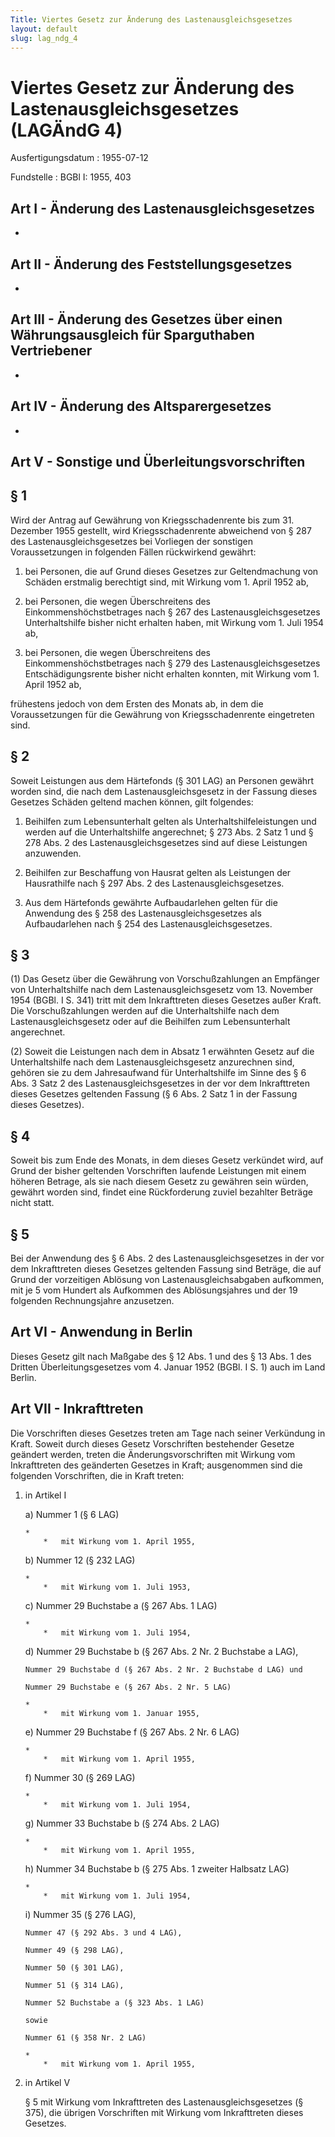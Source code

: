 ```yaml
---
Title: Viertes Gesetz zur Änderung des Lastenausgleichsgesetzes
layout: default
slug: lag_ndg_4
---
```


# Viertes Gesetz zur Änderung des Lastenausgleichsgesetzes (LAGÄndG 4)

Ausfertigungsdatum
:   1955-07-12

Fundstelle
:   BGBl I: 1955, 403



## Art I - Änderung des Lastenausgleichsgesetzes

-


## Art II - Änderung des Feststellungsgesetzes

-


## Art III - Änderung des Gesetzes über einen Währungsausgleich für Sparguthaben Vertriebener

-


## Art IV - Änderung des Altsparergesetzes

-


## Art V - Sonstige und Überleitungsvorschriften



## § 1

Wird der Antrag auf Gewährung von Kriegsschadenrente bis zum 31.
Dezember 1955 gestellt, wird Kriegsschadenrente abweichend von § 287
des Lastenausgleichsgesetzes bei Vorliegen der sonstigen
Voraussetzungen in folgenden Fällen rückwirkend gewährt:

1.  bei Personen, die auf Grund dieses Gesetzes zur Geltendmachung von
    Schäden erstmalig berechtigt sind, mit Wirkung vom 1. April 1952 ab,


2.  bei Personen, die wegen Überschreitens des Einkommenshöchstbetrages
    nach § 267 des Lastenausgleichsgesetzes Unterhaltshilfe bisher nicht
    erhalten haben, mit Wirkung vom 1. Juli 1954 ab,


3.  bei Personen, die wegen Überschreitens des Einkommenshöchstbetrages
    nach § 279 des Lastenausgleichsgesetzes Entschädigungsrente bisher
    nicht erhalten konnten, mit Wirkung vom 1. April 1952 ab,



frühestens jedoch von dem Ersten des Monats ab, in dem die
Voraussetzungen für die Gewährung von Kriegsschadenrente eingetreten
sind.


## § 2

Soweit Leistungen aus dem Härtefonds (§ 301 LAG) an Personen gewährt
worden sind, die nach dem Lastenausgleichsgesetz in der Fassung dieses
Gesetzes Schäden geltend machen können, gilt folgendes:

1.  Beihilfen zum Lebensunterhalt gelten als Unterhaltshilfeleistungen und
    werden auf die Unterhaltshilfe angerechnet; § 273 Abs. 2 Satz 1 und §
    278 Abs. 2 des Lastenausgleichsgesetzes sind auf diese Leistungen
    anzuwenden.


2.  Beihilfen zur Beschaffung von Hausrat gelten als Leistungen der
    Hausrathilfe nach
    § 297 Abs. 2                    des Lastenausgleichsgesetzes.


3.  Aus dem Härtefonds gewährte Aufbaudarlehen gelten für die Anwendung
    des § 258 des Lastenausgleichsgesetzes als Aufbaudarlehen nach § 254
    des Lastenausgleichsgesetzes.





## § 3

(1) Das Gesetz über die Gewährung von Vorschußzahlungen an Empfänger
von Unterhaltshilfe nach dem Lastenausgleichsgesetz vom 13. November
1954 (BGBl. I S. 341) tritt mit dem Inkrafttreten dieses Gesetzes
außer Kraft. Die Vorschußzahlungen werden auf die Unterhaltshilfe nach
dem Lastenausgleichsgesetz oder auf die Beihilfen zum Lebensunterhalt
angerechnet.

(2) Soweit die Leistungen nach dem in Absatz 1 erwähnten Gesetz auf
die Unterhaltshilfe nach dem Lastenausgleichsgesetz anzurechnen sind,
gehören sie zu dem Jahresaufwand für Unterhaltshilfe im Sinne des § 6
Abs. 3 Satz 2 des Lastenausgleichsgesetzes in der vor dem
Inkrafttreten dieses Gesetzes geltenden Fassung (§ 6 Abs. 2 Satz 1 in
der Fassung dieses Gesetzes).


## § 4

Soweit bis zum Ende des Monats, in dem dieses Gesetz verkündet wird,
auf Grund der bisher geltenden Vorschriften laufende Leistungen mit
einem höheren Betrage, als sie nach diesem Gesetz zu gewähren sein
würden, gewährt worden sind, findet eine Rückforderung zuviel
bezahlter Beträge nicht statt.


## § 5

Bei der Anwendung des § 6 Abs. 2 des Lastenausgleichsgesetzes in der
vor dem Inkrafttreten dieses Gesetzes geltenden Fassung sind Beträge,
die auf Grund der vorzeitigen Ablösung von Lastenausgleichsabgaben
aufkommen, mit je 5 vom Hundert als Aufkommen des Ablösungsjahres und
der 19 folgenden Rechnungsjahre anzusetzen.


## Art VI - Anwendung in Berlin

Dieses Gesetz gilt nach Maßgabe des § 12 Abs. 1 und des § 13 Abs. 1
des Dritten Überleitungsgesetzes vom 4. Januar 1952 (BGBl. I S. 1)
auch im Land Berlin.


## Art VII - Inkrafttreten

Die Vorschriften dieses Gesetzes treten am Tage nach seiner Verkündung
in Kraft. Soweit durch dieses Gesetz Vorschriften bestehender Gesetze
geändert werden, treten die Änderungsvorschriften mit Wirkung vom
Inkrafttreten des geänderten Gesetzes in Kraft; ausgenommen sind die
folgenden Vorschriften, die in Kraft treten:

1.  in Artikel I

    a)  Nummer 1 (§ 6 LAG)

        *
            *   mit Wirkung vom 1. April 1955,








    b)  Nummer 12 (§ 232 LAG)

        *
            *   mit Wirkung vom 1. Juli 1953,








    c)  Nummer 29 Buchstabe a (§ 267 Abs. 1 LAG)

        *
            *   mit Wirkung vom 1. Juli 1954,








    d)  Nummer 29 Buchstabe b (§ 267 Abs. 2 Nr. 2 Buchstabe a LAG),

        Nummer 29 Buchstabe d (§ 267 Abs. 2 Nr. 2 Buchstabe d LAG) und

        Nummer 29 Buchstabe e (§ 267 Abs. 2 Nr. 5 LAG)

        *
            *   mit Wirkung vom 1. Januar 1955,








    e)  Nummer 29 Buchstabe f (§ 267 Abs. 2 Nr. 6 LAG)

        *
            *   mit Wirkung vom 1. April 1955,








    f)  Nummer 30 (§ 269 LAG)

        *
            *   mit Wirkung vom 1. Juli 1954,








    g)  Nummer 33 Buchstabe b (§ 274 Abs. 2 LAG)

        *
            *   mit Wirkung vom 1. April 1955,








    h)  Nummer 34 Buchstabe b (§ 275 Abs. 1 zweiter Halbsatz LAG)

        *
            *   mit Wirkung vom 1. Juli 1954,








    i)  Nummer 35 (§ 276 LAG),

        Nummer 47 (§ 292 Abs. 3 und 4 LAG),

        Nummer 49 (§ 298 LAG),

        Nummer 50 (§ 301 LAG),

        Nummer 51 (§ 314 LAG),

        Nummer 52 Buchstabe a (§ 323 Abs. 1 LAG)

        sowie

        Nummer 61 (§ 358 Nr. 2 LAG)

        *
            *   mit Wirkung vom 1. April 1955,











2.  in Artikel V

    § 5 mit Wirkung vom Inkrafttreten des Lastenausgleichsgesetzes (§
    375), die übrigen Vorschriften mit Wirkung vom Inkrafttreten dieses
    Gesetzes.





